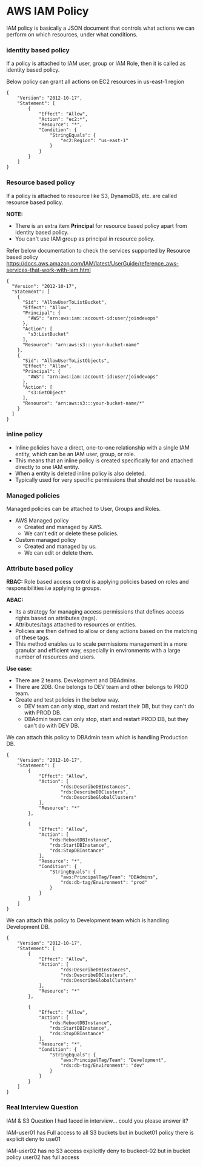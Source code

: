 # AWS IAM Policy

IAM policy is basically a JSON document that controls what actions we can perform on which resources, under what conditions.

### identity based policy
If a policy is attached to IAM user, group or IAM Role, then it is called as identity based policy.

Below policy can grant all actions on EC2 resources in us-east-1 region

```
{
    "Version": "2012-10-17",
    "Statement": [ 
        {
            "Effect": "Allow", 
            "Action": "ec2:*", 
            "Resource": "*", 
            "Condition": { 
                "StringEquals": {
                    "ec2:Region": "us-east-1"
                }
            }
        }
    ]
}
```

### Resource based policy
If a policy is attached to resource like S3, DynamoDB, etc. are called resource based policy. 

**NOTE:** 
* There is an extra item **Principal** for resource based policy apart from identity based policy.
* You can't use IAM group as principal in resource policy.

Refer below documentation to check the services supported by Resource based policy
https://docs.aws.amazon.com/IAM/latest/UserGuide/reference_aws-services-that-work-with-iam.html

```
{
  "Version": "2012-10-17",
  "Statement": [
    {
      "Sid": "AllowUserToListBucket",
      "Effect": "Allow",
      "Principal": {
        "AWS": "arn:aws:iam::account-id:user/joindevops"
      },
      "Action": [
        "s3:ListBucket"
      ],
      "Resource": "arn:aws:s3:::your-bucket-name"
    },
    {
      "Sid": "AllowUserToListObjects",
      "Effect": "Allow",
      "Principal": {
        "AWS": "arn:aws:iam::account-id:user/joindevops"
      },
      "Action": [
        "s3:GetObject"
      ],
      "Resource": "arn:aws:s3:::your-bucket-name/*"
    }
  ]
}

```

### inline policy
* Inline policies have a direct, one-to-one relationship with a single IAM entity, which can be an IAM user, group, or role. 
* This means that an inline policy is created specifically for and attached directly to one IAM entity. 
* When a entity is deleted inline policy is also deleted.
* Typically used for very specific permissions that should not be reusable.

### Managed policies
Managed policies can be attached to User, Groups and Roles.
* AWS Managed policy
    * Created and managed by AWS.
    * We can't edit or delete these policies.
* Custom managed policy
    * Created and managed by us.
    * We can edit or delete them.

### Attribute based policy

**RBAC:** Role based access control is applying policies based on roles and responsibilities i.e applying to groups.

**ABAC:**

* Its a strategy for managing access permissions that defines access rights based on attributes (tags).
* Attributes/tags attached to resources or entities.
* Policies are then defined to allow or deny actions based on the matching of these tags.
* This method enables us to scale permissions management in a more granular and efficient way, especially in environments with a large number of resources and users.

**Use case:**

* There are 2 teams. Development and DBAdmins.
* There are 2DB. One belongs to DEV team and other belongs to PROD team.
* Create and test policies in the below way.
    * DEV team can only stop, start and restart their DB, but they can't do with PROD DB.
    * DBAdmin team can only stop, start and restart PROD DB, but they can't do with DEV DB.

We can attach this policy to DBAdmin team which is handling Production DB.
```
{
    "Version": "2012-10-17",
    "Statement": [
        {
            "Effect": "Allow",
            "Action": [
                    "rds:DescribeDBInstances",
                    "rds:DescribeDBClusters",
                    "rds:DescribeGlobalClusters"
            ],
            "Resource": "*"
        },
        
        {
            "Effect": "Allow",
            "Action": [
                "rds:RebootDBInstance",
                "rds:StartDBInstance",
                "rds:StopDBInstance"
            ],
            "Resource": "*",
            "Condition": {
                "StringEquals": {
                    "aws:PrincipalTag/Team": "DBAdmins",
                    "rds:db-tag/Environment": "prod"
                }
            }
        }
    ]
}
```

We can attach this policy to Development team which is handling Development DB.
```
{
    "Version": "2012-10-17",
    "Statement": [
        {
            "Effect": "Allow",
            "Action": [
                    "rds:DescribeDBInstances",
                    "rds:DescribeDBClusters",
                    "rds:DescribeGlobalClusters"
            ],
            "Resource": "*"
        },
        
        {
            "Effect": "Allow",
            "Action": [
                "rds:RebootDBInstance",
                "rds:StartDBInstance",
                "rds:StopDBInstance"
            ],
            "Resource": "*",
            "Condition": {
                "StringEquals": {
                    "aws:PrincipalTag/Team": "Development",
                    "rds:db-tag/Environment": "dev"
                }
            }
        }
    ]
}
```

### Real Interview Question
IAM & S3 Question I  had faced in interview... could you please answer it?

IAM-user01 has Full access to all S3 buckets 
but in bucket01 policy there is explicit deny to use01


IAM-user02 has no S3 access explicitly deny to buckect-02
but in bucket policy user02 has full access